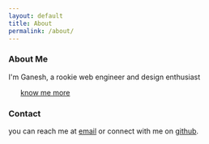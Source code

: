 ```yaml
---
layout: default
title: About
permalink: /about/
---
```


<div class="about-content">
  <h3>About Me</h3>

  <p>I'm Ganesh, a rookie web engineer and design enthusiast <a href="https://ganeshvath.netlify.app"><ul>know me more</ul></a></p>

  <h3>Contact</h3>

  <p>you can reach me at <a href="mailto:ganeshvathumilli@gmail.com">email</a> or connect with me on <a href="https://github.com/mc095">github</a>.</p>
</div>
